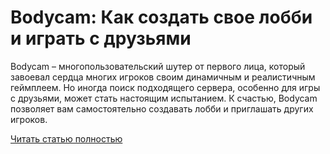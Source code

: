 # Bodycam: Как создать свое лобби и играть с друзьями



Bodycam – многопользовательский шутер от первого лица, который завоевал сердца многих игроков своим динамичным и реалистичным геймплеем. Но иногда поиск подходящего сервера, особенно для игры с друзьями, может стать настоящим испытанием. К счастью, Bodycam позволяет вам самостоятельно создавать лобби и приглашать других игроков.

[Читать статью полностью](https://xyberbara.com/gaming/bodycam-kak-sozdat-svoye-lobbi-i-igrat-s-druzyami-video/)
